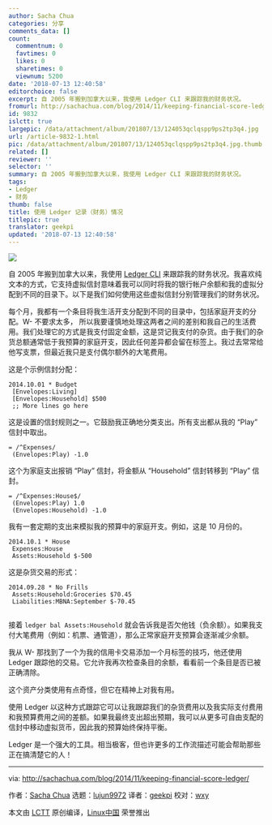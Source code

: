 ```yaml
---
author: Sacha Chua
categories: 分享
comments_data: []
count:
  commentnum: 0
  favtimes: 0
  likes: 0
  sharetimes: 0
  viewnum: 5200
date: '2018-07-13 12:40:58'
editorchoice: false
excerpt: 自 2005 年搬到加拿大以来，我使用 Ledger CLI 来跟踪我的财务状况。
fromurl: http://sachachua.com/blog/2014/11/keeping-financial-score-ledger/
id: 9832
islctt: true
largepic: /data/attachment/album/201807/13/124053qclqspp9ps2tp3q4.jpg
url: /article-9832-1.html
pic: /data/attachment/album/201807/13/124053qclqspp9ps2tp3q4.jpg.thumb.jpg
related: []
reviewer: ''
selector: ''
summary: 自 2005 年搬到加拿大以来，我使用 Ledger CLI 来跟踪我的财务状况。
tags:
- Ledger
- 财务
thumb: false
title: 使用 Ledger 记录（财务）情况
titlepic: true
translator: geekpi
updated: '2018-07-13 12:40:58'
---
```


![](/data/attachment/album/201807/13/124053qclqspp9ps2tp3q4.jpg)


自 2005 年搬到加拿大以来，我使用 [Ledger CLI](http://www.ledger-cli.org/) 来跟踪我的财务状况。我喜欢纯文本的方式，它支持虚拟信封意味着我可以同时将我的银行帐户余额和我的虚拟分配到不同的目录下。以下是我们如何使用这些虚拟信封分别管理我们的财务状况。


每个月，我都有一个条目将我生活开支分配到不同的目录中，包括家庭开支的分配。W- 不要求太多， 所以我要谨慎地处理这两者之间的差别和我自己的生活费用。我们处理它的方式是我支付固定金额，这是贷记我支付的杂货。由于我们的杂货总额通常低于我预算的家庭开支，因此任何差异都会留在标签上。我过去常常给他写支票，但最近我只是支付偶尔额外的大笔费用。


这是个示例信封分配：



```
2014.10.01 * Budget
 [Envelopes:Living]
 [Envelopes:Household] $500
 ;; More lines go here

```

这是设置的信封规则之一。它鼓励我正确地分类支出。所有支出都从我的 “Play” 信封中取出。



```
= /^Expenses/
 (Envelopes:Play) -1.0

```

这个为家庭支出报销 “Play” 信封，将金额从 “Household” 信封转移到 “Play” 信封。



```
= /^Expenses:House$/
 (Envelopes:Play) 1.0
 (Envelopes:Household) -1.0

```

我有一套定期的支出来模拟我的预算中的家庭开支。例如，这是 10 月份的。



```
2014.10.1 * House
 Expenses:House
 Assets:Household $-500

```

这是杂货交易的形式：



```
2014.09.28 * No Frills
 Assets:Household:Groceries $70.45
 Liabilities:MBNA:September $-70.45


```

接着 `ledger bal Assets:Household` 就会告诉我是否欠他钱（负余额）。如果我支付大笔费用（例如：机票、通管道），那么正常家庭开支预算会逐渐减少余额。


我从 W- 那找到了一个为我的信用卡交易添加一个月标签的技巧，他还使用 Ledger 跟踪他的交易。它允许我再次检查条目的余额，看看前一个条目是否已被正确清除。


这个资产分类使用有点奇怪，但它在精神上对我有用。


使用 Ledger 以这种方式跟踪它可以让我跟踪我们的杂货费用以及我实际支付费用和我预算费用之间的差额。如果我最终支出超出预期，我可以从更多可自由支配的信封中移动虚拟货币，因此我的预算始终保持平衡。


Ledger 是一个强大的工具。相当极客，但也许更多的工作流描述可能会帮助那些正在搞清楚它的人！




---


via: <http://sachachua.com/blog/2014/11/keeping-financial-score-ledger/>


作者：[Sacha Chua](http://sachachua.com) 选题：[lujun9972](https://github.com/lujun9972) 译者：[geekpi](https://github.com/geekpi) 校对：[wxy](https://github.com/wxy)


本文由 [LCTT](https://github.com/LCTT/TranslateProject) 原创编译，[Linux中国](https://linux.cn/) 荣誉推出